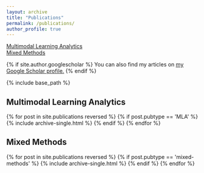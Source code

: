 ```yaml
---
layout: archive
title: "Publications"
permalink: /publications/
author_profile: true
---
```


[Multimodal Learning Analytics](#multimodal-learning-analytics)\
[Mixed Methods](#mixed-methods)

{% if site.author.googlescholar %}
  You can also find my articles on <u><a href="{{site.author.googlescholar}}">my Google Scholar profile</a>.</u>
{% endif %}

{% include base_path %}

## Multimodal Learning Analytics
{% for post in site.publications reversed %}
  {% if post.pubtype == 'MLA' %}
      {% include archive-single.html %}
  {% endif %}
{% endfor %}


## Mixed Methods
{% for post in site.publications reversed %}
  {% if post.pubtype == 'mixed-methods' %}
      {% include archive-single.html %}
  {% endif %}
{% endfor %}
